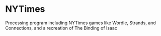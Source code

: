 # NYTimes
Processing program including NYTimes games like Wordle, Strands, and Connections, and a recreation of The Binding of Isaac
